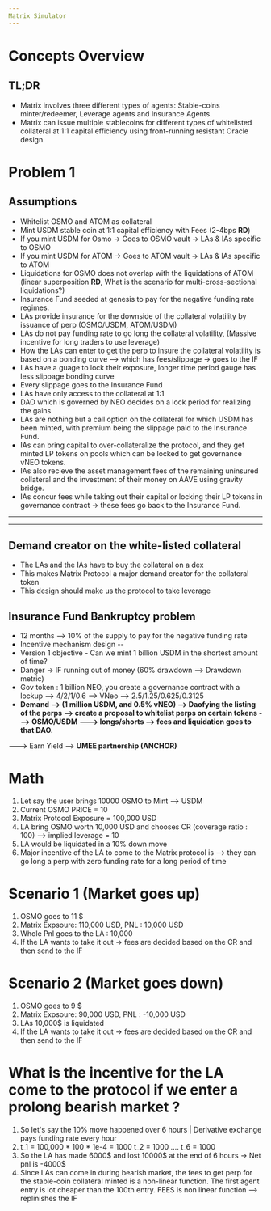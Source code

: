 ```yaml
---
Matrix Simulator
---
```


# Concepts Overview

## TL;DR

- Matrix involves three different types of agents: Stable-coins minter/redeemer, Leverage agents and Insurance Agents.
- Matrix can issue multiple stablecoins for different types of whitelisted collateral at 1:1 capital efficiency using front-running resistant Oracle design.

# Problem 1

## Assumptions

- Whitelist OSMO and ATOM as collateral
- Mint USDM stable coin at 1:1 capital efficiency with Fees (2-4bps **RD**)
- If you mint USDM for Osmo -> Goes to OSMO vault -> LAs & IAs specific to OSMO
- If you mint USDM for ATOM -> Goes to ATOM vault -> LAs & IAs specific to ATOM
- Liquidations for OSMO does not overlap with the liquidations of ATOM (linear superposition **RD**, What is the scenario for multi-cross-sectional liquidations?)
- Insurance Fund seeded at genesis to pay for the negative funding rate regimes.
- LAs provide insurance for the downside of the collateral volatility by issuance of perp (OSMO/USDM, ATOM/USDM)
- LAs do not pay funding rate to go long the collateral volatility, (Massive incentive for long traders to use leverage)
- How the LAs can enter to get the perp to insure the collateral volatility is based on a bonding curve --> which has fees/slippage -> goes to the IF
- LAs have a guage to lock their exposure, longer time period gauge has less slippage bonding curve
- Every slippage goes to the Insurance Fund
- LAs have only access to the collateral at 1:1
- DAO which is governed by NEO decides on a lock period for realizing the gains
- LAs are nothing but a call option on the collateral for which USDM has been minted, with premium being the slippage paid to the Insurance Fund.
- IAs can bring capital to over-collateralize the protocol, and they get minted LP tokens on pools which can be locked to get governance vNEO tokens.
- IAs also recieve the asset management fees of the remaining uninsured collateral and the investment of their money on AAVE using gravity bridge.
- IAs concur fees while taking out their capital or locking their LP tokens in governance contract -> these fees go back to the Insurance Fund.

---------------------------------------------------------------------------------------------------------------------------------------------------------------------------
---------------------------------------------------------------------------------------------------------------------------------------------------------------------------
## Demand creator on the white-listed collateral
- The LAs and the IAs have to buy the collateral on a dex
- This makes Matrix Protocol a major demand creator for the collateral token
- This design should make us the protocol to take leverage 

## Insurance Fund Bankruptcy problem
- 12 months --> 10% of the supply to pay for the negative funding rate 
- Incentive mechanism design --
- Version 1 objective - Can we mint 1 billion USDM in the shortest amount of time?
- Danger -> IF running out of money (60% drawdown --> Drawdown metric)
- Gov token : 1 billion NEO, you create a governance contract with a lockup --> 4/2/1/0.6 --> VNeo --> 2.5/1.25/0.625/0.3125
- **Demand --> (1 million USDM, and 0.5% vNEO) --> Daofying the listing of the perps --> create a proposal to whitelist perps on certain tokens ---> OSMO/USDM ---> longs/shorts --> fees and liquidation goes to that DAO.** 

---> Earn Yield --> **UMEE partnership (ANCHOR)**

# Math
1. Let say the user brings 10000 OSMO to Mint —> USDM 
2. Current OSMO PRICE = 10
3. Matrix Protocol Exposure = 100,000 USD 
4. LA bring OSMO worth 10,000 USD and chooses CR (coverage ratio : 100) --> implied leverage = 10
5. LA would be liquidated in a 10% down move 
6. Major incentive of the LA to come to the Matrix protocol is —> they can go long a perp with zero funding rate for a long period of time

# Scenario 1 (Market goes up)

1. OSMO goes to 11 $
2. Matrix Expsoure: 110,000 USD, PNL : 10,000 USD
3. Whole Pnl goes to the LA : 10,000 
4. If the LA wants to take it out -> fees are decided based on the CR and then send to the IF

# Scenario 2 (Market goes down)

1. OSMO goes to 9 $
2. Matrix Expsoure: 90,000 USD, PNL : -10,000 USD
3. LAs 10,000$ is liquidated 
4. If the LA wants to take it out -> fees are decided based on the CR and then send to the IF

# What is the incentive for the LA come to the protocol if we enter a prolong bearish market ?

1. So let's say the 10% move happened over 6 hours | Derivative exchange pays funding rate every hour
2. t_1 = 100,000 * 100 * 1e-4 = 1000
   t_2 = 1000
   ….
   t_6 = 1000
3. So the LA has made 6000$ and lost 10000$ at the end of 6 hours -> Net pnl is -4000$
4. Since LAs can come in during bearish market, the fees to get perp for the stable-coin collateral minted is a non-linear function. The first agent entry is lot cheaper than the 100th entry. FEES is non linear function —> replinishes the IF





